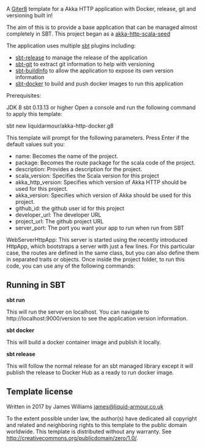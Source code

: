 A [Giter8][g8] template for a Akka HTTP application with Docker, release, git and versioning built in!

The aim of this is to provide a base application that can be managed almost completely in SBT. This project began as a [akka-http-scala-seed] 

The application uses multiple [sbt] plugins including:
 * [sbt-release] to manage the release of the application
 * [sbt-git] to extract git information to help with versioning
 * [sbt-buildInfo] to allow the application to expose its own version information
 * [sbt-docker] to build and push docker images to run this application

Prerequisites:

JDK 8
sbt 0.13.13 or higher
Open a console and run the following command to apply this template:

sbt new liquidarmour/akka-http-docker.g8

This template will prompt for the following parameters. Press Enter if the default values suit you:

- name: Becomes the name of the project.
- package: Becomes the route package for the scala code of the project.
- description: Provides a description for the project.
- scala_version: Specifies the Scala version for this project
- akka_http_version: Specifies which version of Akka HTTP should be used for this project.
- akka_version: Specifies which version of Akka should be used for this project.
- github_id: the github user id for this project
- developer_url: The developer URL
- project_url: The github project URL
- server_port: The port you want your app to run when run from SBT

WebServerHttpApp: This server is started using the recently introduced HttpApp, which bootstraps a server with just a few lines. For this particular case, the routes are defined in the same class, but you can also define them in separated traits or objects.
Once inside the project folder, to run this code, you can use any of the following commands:

Running in SBT
--------------
**sbt run**

This will run the server on localhost. You can navigate to http://localhost:9000/version to see the application version information.

**sbt docker**

This will build a docker container image and publish it locally.

**sbt release**

This will follow the normal release for an sbt managed library except it will publish the release to Docker Hub as a ready to run docker image.

Template license
----------------
Written in 2017 by James Williams james@liquid-armour.co.uk

To the extent possible under law, the author(s) have dedicated all copyright and related
and neighboring rights to this template to the public domain worldwide.
This template is distributed without any warranty. See <http://creativecommons.org/publicdomain/zero/1.0/>.

[g8]: http://www.foundweekends.org/giter8/
[sbt-release]: https://github.com/sbt/sbt-release
[sbt-git]: https://github.com/sbt/sbt-git
[sbt-buildInfo]: https://github.com/sbt/sbt-buildinfo
[sbt-docker]: https://github.com/marcuslonnberg/sbt-docker
[akka-http-scala-seed]: https://github.com/akka/akka-http-scala-seed.g8
[sbt]: http://www.scala-sbt.org/
